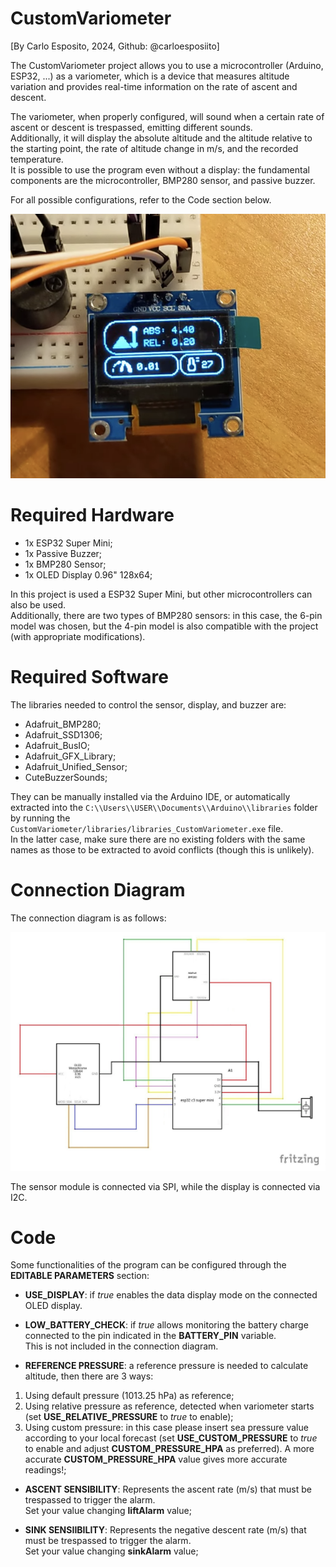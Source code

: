 # CustomVariometer

[By Carlo Esposito, 2024, Github: @carloesposiito]


The CustomVariometer project allows you to use a microcontroller (Arduino, ESP32, ...) as a variometer, which is a device that measures altitude variation and provides real-time information on the rate of ascent and descent.


The variometer, when properly configured, will sound when a certain rate of ascent or descent is trespassed, emitting different sounds.<br/>
Additionally, it will display the absolute altitude and the altitude relative to the starting point, the rate of altitude change in m/s, and the recorded temperature.<br/>
It is possible to use the program even without a display: the fundamental components are the microcontroller, BMP280 sensor, and passive buzzer.


For all possible configurations, refer to the Code section below.<br/>


![](https://github.com/carloesposiito/CustomVariometer/blob/main/CustomVariometer/photos/mainScreen_CustomVariometer.png)


# Required Hardware

- 1x ESP32 Super Mini;<br/>
- 1x Passive Buzzer;<br/>
- 1x BMP280 Sensor;<br/>
- 1x OLED Display 0.96" 128x64;


In this project is used a ESP32 Super Mini, but other microcontrollers can also be used.<br/>
Additionally, there are two types of BMP280 sensors: in this case, the 6-pin model was chosen, but the 4-pin model is also compatible with the project (with appropriate modifications).


# Required Software

The libraries needed to control the sensor, display, and buzzer are:<br/>
- Adafruit_BMP280;<br/>
- Adafruit_SSD1306;<br/>
- Adafruit_BusIO;<br/>
- Adafruit_GFX_Library;<br/>
- Adafruit_Unified_Sensor;<br/>
- CuteBuzzerSounds;


They can be manually installed via the Arduino IDE, or automatically extracted into the `C:\\Users\\USER\\Documents\\Arduino\\libraries` folder by running the `CustomVariometer/libraries/libraries_CustomVariometer.exe` file.<br/>
In the latter case, make sure there are no existing folders with the same names as those to be extracted to avoid conflicts (though this is unlikely).


# Connection Diagram

The connection diagram is as follows:


![](https://github.com/carloesposiito/CustomVariometer/blob/main/CustomVariometer/scheme/scheme_CustomVariometer.jpg)


The sensor module is connected via SPI, while the display is connected via I2C.


# Code

Some functionalities of the program can be configured through the **EDITABLE PARAMETERS** section:


- **USE_DISPLAY**: if _true_ enables the data display mode on the connected OLED display.


- **LOW_BATTERY_CHECK**: if _true_ allows monitoring the battery charge connected to the pin indicated in the **BATTERY_PIN** variable.<br/>
This is not included in the connection diagram.


- **REFERENCE PRESSURE**: a reference pressure is needed to calculate altitude, then there are 3 ways:<br/>
1.  Using default pressure (1013.25 hPa) as reference;<br/>
2.  Using relative pressure as reference, detected when variometer starts (set **USE_RELATIVE_PRESSURE** to _true_ to enable);<br/>
3.  Using custom pressure: in this case please insert sea pressure value according to your local forecast (set **USE_CUSTOM_PRESSURE** to _true_ to enable and adjust **CUSTOM_PRESSURE_HPA** as preferred). A more accurate **CUSTOM_PRESSURE_HPA** value gives more accurate readings!;


- **ASCENT SENSIBILITY**: Represents the ascent rate (m/s) that must be trespassed to trigger the alarm.<br/>
Set your value changing **liftAlarm** value;


- **SINK SENSIIBILITY**: Represents the negative descent rate (m/s) that must be trespassed to trigger the alarm.<br/>
Set your value changing **sinkAlarm** value;